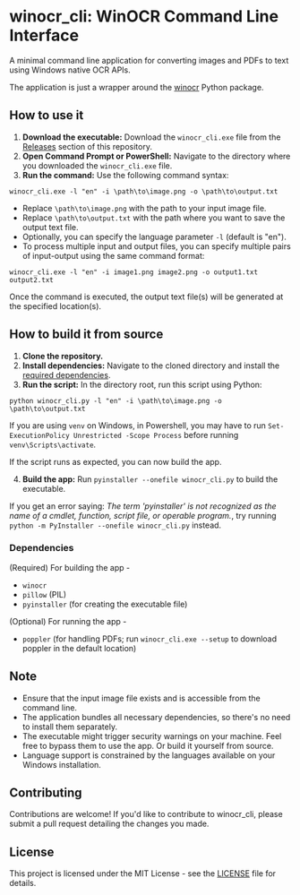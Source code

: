 # winocr_cli: WinOCR Command Line Interface
A minimal command line application for converting images and PDFs to text using Windows native OCR APIs.

The application is just a wrapper around the [winocr](https://github.com/GitHub30/winocr) Python package.

## How to use it
1. **Download the executable:** Download the `winocr_cli.exe` file from the [Releases](https://github.com/gsidhu/winocr_cli/releases) section of this repository.
2. **Open Command Prompt or PowerShell:** Navigate to the directory where you downloaded the `winocr_cli.exe` file.
3. **Run the command:** Use the following command syntax:
```
winocr_cli.exe -l "en" -i \path\to\image.png -o \path\to\output.txt
```
- Replace `\path\to\image.png` with the path to your input image file.
- Replace `\path\to\output.txt` with the path where you want to save the output text file.
- Optionally, you can specify the language parameter `-l` (default is "en").
- To process multiple input and output files, you can specify multiple pairs of input-output using the same command format:
```
winocr_cli.exe -l "en" -i image1.png image2.png -o output1.txt output2.txt
```

Once the command is executed, the output text file(s) will be generated at the specified location(s).

## How to build it from source 
1. **Clone the repository.**
2. **Install dependencies:** Navigate to the cloned directory and install the [required dependencies](#dependencies).
3. **Run the script:** In the directory root, run this script using Python:
```
python winocr_cli.py -l "en" -i \path\to\image.png -o \path\to\output.txt
```

If you are using `venv` on Windows, in Powershell, you may have to run `Set-ExecutionPolicy Unrestricted -Scope Process` before running `venv\Scripts\activate`.

If the script runs as expected, you can now build the app.

4. **Build the app:** Run `pyinstaller --onefile winocr_cli.py` to build the executable. 

If you get an error saying: _The term 'pyinstaller' is not recognized as the name of a cmdlet, function, script file, or operable program._, try running `python -m PyInstaller --onefile winocr_cli.py` instead.

### Dependencies
(Required) For building the app -
- `winocr`
- `pillow` (PIL)
- `pyinstaller` (for creating the executable file)

(Optional) For running the app -
- `poppler` (for handling PDFs; run `winocr_cli.exe --setup` to download poppler in the default location)

## Note
- Ensure that the input image file exists and is accessible from the command line.
- The application bundles all necessary dependencies, so there's no need to install them separately.
- The executable might trigger security warnings on your machine. Feel free to bypass them to use the app. Or build it yourself from source.
- Language support is constrained by the languages available on your Windows installation.

## Contributing
Contributions are welcome! If you'd like to contribute to winocr_cli, please submit a pull request detailing the changes you made.

## License
This project is licensed under the MIT License - see the [LICENSE](LICENSE.txt) file for details.
